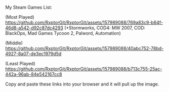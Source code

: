 My Steam Games List:

(Most Played) https://github.com/RxptorGit/RxptorGit/assets/157989088/769a83c9-b64f-46d8-a542-d92c87dc4293 (+Stormworks, COD4: MW 2007, COD: BlackOps, Mad Games Tycoon 2, Palword, Automation)

(Middle) https://github.com/RxptorGit/RxptorGit/assets/157989088/40abc752-78bd-4927-8a07-de3ec1979d5d

(Least Played) https://github.com/RxptorGit/RxptorGit/assets/157989088/b713c755-25ac-442a-96ab-84e542167cc8

Copy and paste these links into your browser and it will pull up the image.
